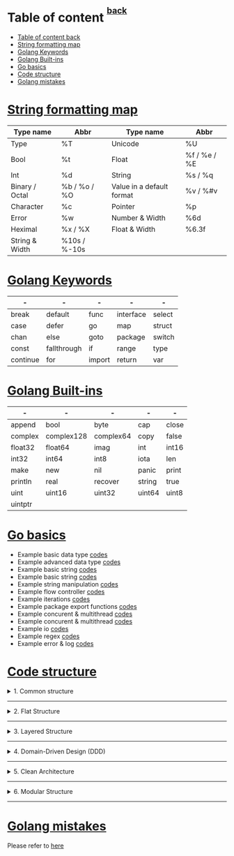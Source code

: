 # Table of content <sup><sup>[back](../README.md)</sup></sup>

- [Table of content back](#table-of-content-back)
- [String formatting map](#string-formatting-map)
- [Golang Keywords](#golang-keywords)
- [Golang Built-ins](#golang-built-ins)
- [Go basics](#go-basics)
- [Code structure](#code-structure)
- [Golang mistakes](#golang-mistakes)

# [String formatting map](#table-of-content-back)

| Type name      | Abbr         | Type name                 | Abbr         |
| -------------- | ------------ | ------------------------- | ------------ |
| Type           | %T           | Unicode                   | %U           |
| Bool           | %t           | Float                     | %f / %e / %E |
| Int            | %d           | String                    | %s / %q      |
| Binary / Octal | %b / %o / %O | Value in a default format | %v / %#v     |
| Character      | %c           | Pointer                   | %p           |
| Error          | %w           | Number & Width            | %6d          |
| Heximal        | %x / %X      | Float & Width             | %6.3f        |
| String & Width | %10s / %-10s |                           |              |

# [Golang Keywords](#table-of-content-back)

| -        | -           | -      | -         | -      |
| -------- | ----------- | ------ | --------- | ------ |
| break    | default     | func   | interface | select |
| case     | defer       | go     | map       | struct |
| chan     | else        | goto   | package   | switch |
| const    | fallthrough | if     | range     | type   |
| continue | for         | import | return    | var    |

# [Golang Built-ins](#table-of-content-back)

| -       | -          | -         | -      | -     |
| ------- | ---------- | --------- | ------ | ----- |
| append  | bool       | byte      | cap    | close |
| complex | complex128 | complex64 | copy   | false |
| float32 | float64    | imag      | int    | int16 |
| int32   | int64      | int8      | iota   | len   |
| make    | new        | nil       | panic  | print |
| println | real       | recover   | string | true  |
| uint    | uint16     | uint32    | uint64 | uint8 |
| uintptr |            |           |        |       |

# [Go basics](#table-of-content-back)

- Example basic data type [codes](./basics/1_basic_data_type.go)
- Example advanced data type [codes](./basics/2_advanced_data_type.go)
- Example basic string [codes](./basics/3_basic_string.go)
- Example basic string [codes](./basics/3_basic_string.go)
- Example string manipulation [codes](./basics/4_string_functions.go)
- Example flow controller [codes](./basics/5_flow_controller.go)
- Example iterations [codes](./basics/6_iterations.go)
- Example package export functions [codes](./basics/7_exported_functions.go)
- Example concurent & multithread [codes](./basics/8_concurrent_and_multithread.go)
- Example concurent & multithread [codes](./basics/8_concurrent_and_multithread.go)
- Example io [codes](./basics/10_io.go)
- Example regex [codes](./basics/11_regex.go)
- Example error & log [codes](./basics/12_error&log.go)

# [Code structure](#table-of-content-back)

<details>
<summary> 1. Common structure </summary>

```go
project-root/
    ├── cmd/
    │   ├── your-app-name/
    │   │   ├── main.go         # Application entry point
    │   │   └── ...             # Other application-specific files
    │   └── another-app/
    │       ├── main.go         # Another application entry point
    │       └── ...
    ├── internal/                # Private application and package code
    │   ├── config/
    │   │   ├── config.go       # Configuration logic
    │   │   └── ...
    │   ├── database/
    │   │   ├── database.go     # Database setup and access
    │   │   └── ...
    │   └── ...
    ├── pkg/                     # Public, reusable packages
    │   ├── mypackage/
    │   │   ├── mypackage.go    # Public package code
    │   │   └── ...
    │   └── ...
    ├── api/                     # API-related code (e.g., REST or gRPC)
    │   ├── handler/
    │   │   ├── handler.go      # HTTP request handlers
    │   │   └── ...
    │   ├── middleware/
    │   │   ├── middleware.go  # Middleware for HTTP requests
    │   │   └── ...
    │   └── ...
    ├── web/                     # Front-end web application assets
    │   ├── static/
    │   │   ├── css/
    │   │   ├── js/
    │   │   └── ...
    │   └── templates/
    │       ├── index.html
    │       └── ...
    ├── scripts/                 # Build, deployment, and maintenance scripts
    │   ├── build.sh
    │   ├── deploy.sh
    │   └── ...
    ├── configs/                 # Configuration files for different environments
    │   ├── development.yaml
    │   ├── production.yaml
    │   └── ...
    ├── tests/                   # Unit and integration tests
    │   ├── unit/
    │   │   ├── ...
    │   └── integration/
    │       ├── ...
    ├── docs/                    # Project documentation
    ├── .gitignore               # Gitignore file
    ├── go.mod                   # Go module file
    ├── go.sum                   # Go module dependencies file
    └── README.md                # Project README
```

Here's a brief explanation of the key directories:

- `cmd/`: This directory contains application-specific entry points (usually one per application or service). It's where you start your application.

- `internal/`: This directory holds private application and package code. Code in this directory is not meant to be used by other projects. It's a way to enforce access control within your project.

- `pkg/`: This directory contains public, reusable packages that can be used by other projects. Code in this directory is meant to be imported by external projects.

- `api/`: This directory typically holds HTTP or RPC API-related code, including request handlers and middleware.

- `web/`: If your project includes a front-end web application, this is where you'd put your assets (CSS, JavaScript, templates, etc.).

- `scripts/`: Contains scripts for building, deploying, or maintaining the project.

- `configs/`: Configuration files for different environments (e.g., development, production) reside here.

- `tests/`: Holds unit and integration tests for your code.

- `docs/`: Project documentation, such as design documents or API documentation.

The folder structure for a Go project can vary depending on the size and complexity of the project, as well as personal or team preferences. Here are some alternative folder structures for Go projects:

</details>

---

<details>
<summary> 2. Flat Structure </summary>
In smaller projects, you might opt for a flat structure where all your Go source files reside in the project root directory. This approach is simple but may become hard to manage as the project grows.

```go
project-root/
    ├── main.go
    ├── handler.go
    ├── config.go
    ├── database.go
    ├── ...
    ├── static/
    ├── templates/
    ├── scripts/
    ├── configs/
    ├── tests/
    └── docs/
```

</details>

---

<details>
<summary> 3. Layered Structure </summary>
Organize your code into layers, such as "web," "api," and "data." This approach helps separate concerns.

```go
project-root/
    ├── main.go
    ├── web/
    │   ├── handler.go
    │   ├── static/
    │   ├── templates/
    ├── api/
    │   ├── routes.go
    │   ├── middleware/
    ├── data/
    │   ├── database.go
    │   ├── repository.go
    ├── configs/
    ├── tests/
    ├── docs/
```

</details>

---

<details>
<summary> 4. Domain-Driven Design (DDD) </summary>
In larger applications, consider structuring your project based on domain-driven design principles. Each domain has its own directory.

```go
project-root/
    ├── cmd/
    │   ├── app1/
    │   ├── app2/
    ├── internal/
    │   ├── auth/
    │   │   ├── handler.go
    │   │   ├── service.go
    │   ├── orders/
    │   │   ├── handler.go
    │   │   ├── service.go
    │   ├── ...
    ├── pkg/
    │   ├── utility/
    │   │   ├── ...
    │   ├── ...
    ├── api/
    │   ├── app1/
    │   │   ├── ...
    │   ├── app2/
    │   │   ├── ...
    ├── web/
    │   ├── app1/
    │   │   ├── ...
    │   ├── app2/
    │   │   ├── ...
    ├── scripts/
    ├── configs/
    ├── tests/
    └── docs/
```

</details>

---

<details>
<summary> 5. Clean Architecture </summary>
You can adopt a clean architecture approach, which emphasizes a separation of concerns between different layers of your application.

```go
project-root/
   ├── cmd/
   │   ├── your-app/
   │   │   ├── main.go
   ├── internal/
   │   ├── app/
   │   │   ├── handler.go
   │   │   ├── service.go
   │   ├── domain/
   │   │   ├── model.go
   │   │   ├── repository.go
   ├── pkg/
   │   ├── utility/
   │   │   ├── ...
   ├── api/
   │   ├── ...
   ├── web/
   │   ├── ...
   ├── scripts/
   ├── configs/
   ├── tests/s
   └── docs/
```

</details>

---

<details>
<summary> 6. Modular Structure </summary>
Organize your code into separate modules, each with its own directory structure. This approach can be useful when developing multiple independent components within a single project.

```go
project-root/
    ├── module1/
    │   ├── cmd/
    │   ├── internal/
    │   ├── pkg/
    │   ├── api/
    │   ├── web/
    │   ├── scripts/
    │   ├── configs/
    │   ├── tests/
    │   └── docs/
    ├── module2/
    │   ├── ...
```

Remember that the right folder structure depends on the specific needs of your project and your team's development practices. Choose a structure that helps maintain code organization, readability, and collaboration as your project evolves.

</details>
  
---

# [Golang mistakes](#table-of-content-back)

Please refer to [here](./mistakes/MISTAKES.md)
